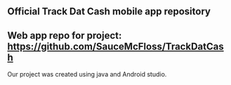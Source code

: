 ## Official Track Dat Cash mobile app repository
## Web app repo for project: https://github.com/SauceMcFloss/TrackDatCash

Our project was created using java and Android studio.
